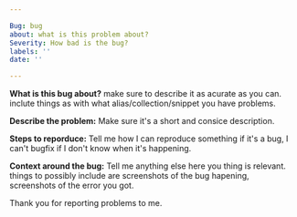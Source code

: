 ```yaml
---

Bug: bug
about: what is this problem about?
Severity: How bad is the bug?
labels: ''
date: ''

---
```


**What is this bug about?**
make sure to describe it as acurate as you can. inclute things as with what alias/collection/snippet you have problems.

**Describe the problem:**
Make sure it's a short and consice description.

**Steps to reporduce:**
Tell me how I can reproduce something if it's a bug, I can't bugfix if I don't know when it's happening.

**Context around the bug:**
Tell me anything else here you thing is relevant. things to possibly include are screenshots of the bug hapening, screenshots of the error you got.

Thank you for reporting problems to me.
